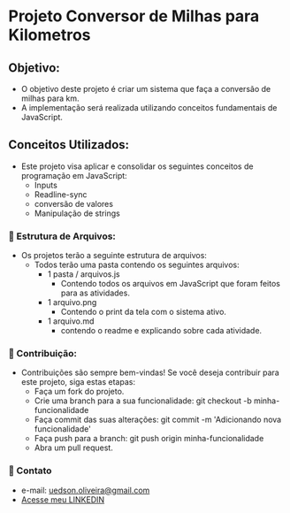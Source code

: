 # Projeto Conversor de Milhas para Kilometros

## Objetivo:
  - O objetivo deste projeto é criar um sistema que faça a conversão de milhas para km. 
  - A implementação será realizada utilizando conceitos fundamentais de JavaScript.

## Conceitos Utilizados:
  - Este projeto visa aplicar e consolidar os seguintes conceitos de programação em JavaScript:
    - Inputs
    - Readline-sync
    - conversão de valores
    - Manipulação de strings

### 🧰 Estrutura de Arquivos:
  - Os projetos terão a seguinte estrutura de arquivos:
    - Todos terão uma pasta contendo os seguintes arquivos:
      - 1 pasta / arquivos.js
        - Contendo todos os arquivos em JavaScript que foram feitos para as atividades.
      - 1 arquivo.png
        - Contendo o print da tela com o sistema ativo.
      - 1 arquivo.md
        - contendo o readme e explicando sobre cada atividade.

### 📂 Contribuição:
  - Contribuições são sempre bem-vindas! Se você deseja contribuir para este projeto, siga estas etapas:
    - Faça um fork do projeto.
    - Crie uma branch para a sua funcionalidade: git checkout -b minha-funcionalidade
    - Faça commit das suas alterações: git commit -m 'Adicionando nova funcionalidade'
    - Faça push para a branch: git push origin minha-funcionalidade
    - Abra um pull request.

### 🚀 Contato
  - e-mail: uedson.oliveira@gmail.com
  - [Acesse meu LINKEDIN](https://www.linkedin.com/in/uedson-oliveira/)